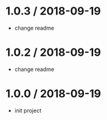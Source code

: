 1.0.3 / 2018-09-19
==================

* change readme

1.0.2 / 2018-09-19
==================

* change readme

1.0.0 / 2018-09-19
==================

* init project